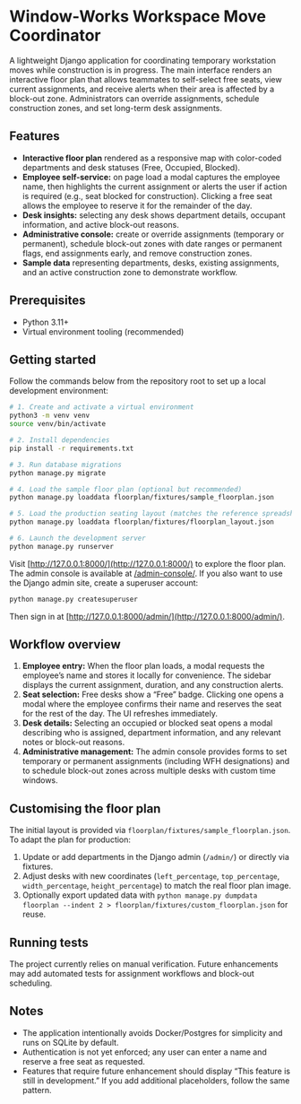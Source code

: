 # Window-Works Workspace Move Coordinator

A lightweight Django application for coordinating temporary workstation moves while construction is in progress. The main interface renders an interactive floor plan that allows teammates to self-select free seats, view current assignments, and receive alerts when their area is affected by a block-out zone. Administrators can override assignments, schedule construction zones, and set long-term desk assignments.

## Features

- **Interactive floor plan** rendered as a responsive map with color-coded departments and desk statuses (Free, Occupied, Blocked).
- **Employee self-service:** on page load a modal captures the employee name, then highlights the current assignment or alerts the user if action is required (e.g., seat blocked for construction). Clicking a free seat allows the employee to reserve it for the remainder of the day.
- **Desk insights:** selecting any desk shows department details, occupant information, and active block-out reasons.
- **Administrative console:** create or override assignments (temporary or permanent), schedule block-out zones with date ranges or permanent flags, end assignments early, and remove construction zones.
- **Sample data** representing departments, desks, existing assignments, and an active construction zone to demonstrate workflow.

## Prerequisites

- Python 3.11+
- Virtual environment tooling (recommended)

## Getting started

Follow the commands below from the repository root to set up a local development environment:

```bash
# 1. Create and activate a virtual environment
python3 -m venv venv
source venv/bin/activate

# 2. Install dependencies
pip install -r requirements.txt

# 3. Run database migrations
python manage.py migrate

# 4. Load the sample floor plan (optional but recommended)
python manage.py loaddata floorplan/fixtures/sample_floorplan.json

# 5. Load the production seating layout (matches the reference spreadsheet)
python manage.py loaddata floorplan/fixtures/floorplan_layout.json

# 6. Launch the development server
python manage.py runserver
```

Visit [http://127.0.0.1:8000/](http://127.0.0.1:8000/) to explore the floor plan. The admin console is available at [/admin-console/](http://127.0.0.1:8000/admin-console/). If you also want to use the Django admin site, create a superuser account:

```bash
python manage.py createsuperuser
```

Then sign in at [http://127.0.0.1:8000/admin/](http://127.0.0.1:8000/admin/).

## Workflow overview

1. **Employee entry:** When the floor plan loads, a modal requests the employee’s name and stores it locally for convenience. The sidebar displays the current assignment, duration, and any construction alerts.
2. **Seat selection:** Free desks show a “Free” badge. Clicking one opens a modal where the employee confirms their name and reserves the seat for the rest of the day. The UI refreshes immediately.
3. **Desk details:** Selecting an occupied or blocked seat opens a modal describing who is assigned, department information, and any relevant notes or block-out reasons.
4. **Administrative management:** The admin console provides forms to set temporary or permanent assignments (including WFH designations) and to schedule block-out zones across multiple desks with custom time windows.

## Customising the floor plan

The initial layout is provided via `floorplan/fixtures/sample_floorplan.json`. To adapt the plan for production:

1. Update or add departments in the Django admin (`/admin/`) or directly via fixtures.
2. Adjust desks with new coordinates (`left_percentage`, `top_percentage`, `width_percentage`, `height_percentage`) to match the real floor plan image.
3. Optionally export updated data with `python manage.py dumpdata floorplan --indent 2 > floorplan/fixtures/custom_floorplan.json` for reuse.

## Running tests

The project currently relies on manual verification. Future enhancements may add automated tests for assignment workflows and block-out scheduling.

## Notes

- The application intentionally avoids Docker/Postgres for simplicity and runs on SQLite by default.
- Authentication is not yet enforced; any user can enter a name and reserve a free seat as requested.
- Features that require future enhancement should display “This feature is still in development.” If you add additional placeholders, follow the same pattern.
